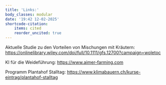 ```yaml
---
title: 'Links:'
body_classes: modular
date: '19:42 12-02-2025'
shortcode-citation:
    items: cited
    reorder_uncited: true
---
```


Aktuelle Studie zu den Vorteilen von Mischungen mit Kräutern: https://onlinelibrary.wiley.com/doi/full/10.1111/gfs.12700?campaign=woletoc

KI für die Weideführung: https://www.aimer-farming.com

Programm Plantahof Stalltag: https://www.klimabauern.ch/kurse-eintrag/plantahof-stalltag